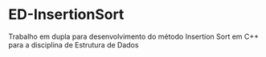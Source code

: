 # ED-InsertionSort
Trabalho em dupla para desenvolvimento do método Insertion Sort em C++ para a disciplina de Estrutura de Dados
